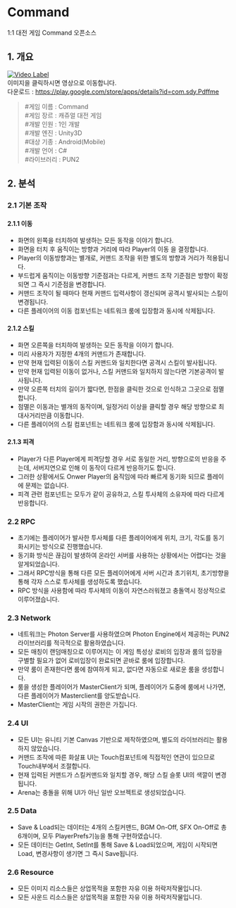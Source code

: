 # Command
1:1 대전 게임 Command 오픈소스
## 1. 개요
[![Video Label](http://img.youtube.com/vi/fmd-7fw2pIU/0.jpg)](https://youtu.be/fmd-7fw2pIU)<br>
이미지을 클릭하시면 영상으로 이동합니다.<br>
다운로드 : <https://play.google.com/store/apps/details?id=com.sdy.Pdffme><br>
> #게임 이름 : Command<br>
> #게임 장르 : 캐쥬얼 대전 게임<br>
> #개발 인원 : 1인 개발<br>
> #개발 엔진 : Unity3D<br>
> #대상 기종 : Android(Mobile)<br>
> #개발 언어 : C#<br>
> #라이브러리 : PUN2
## 2. 분석
### 2.1 기본 조작
#### 2.1.1 이동
+ 화면의 왼쪽을 터치하여 발생하는 모든 동작을 이야기 합니다.
+ 화면을 터치 후 움직이는 방향과 거리에 따라 Player의 이동 을 결정합니다.
+ Player의 이동방향과는 별개로, 커맨드 조작을 위한 별도의 방향과 거리가 적용됩니다.
+ 부드럽게 움직이는 이동방향 기준점과는 다르게, 커맨드 조작 기준점은 방향이 확정되면 그 즉시 기준점을 변경합니다.
+ 커맨드 조작이 될 때마다 현재 커맨드 입력사항이 갱신되며 공격시 발사되는 스킬이 변경됩니다.
+ 다른 플레이어의 이동 컴포넌트는 네트워크 룸에 입장함과 동시에 삭제됩니다.
#### 2.1.2 스킬
+ 화면 오른쪽을 터치하여 발생하는 모든 동작을 이야기 합니다.
+ 미리 사용자가 지정한 4개의 커맨드가 존재합니다.
+ 만약 현재 입력된 이동이 스킬 커맨드와 일치한다면 공격시 스킬이 발사됩니다.
+ 만약 현재 입력된 이동이 없거나, 스킬 커맨드와 일치하지 않는다면 기본공격이 발사됩니다.
+ 만약 오른쪽 터치의 길이가 짧다면, 한점을 클릭한 것으로 인식하고 그곳으로 점멸합니다.
+ 점멸은 이동과는 별개의 동작이며, 일정거리 이상을 클릭할 경우 해당 방향으로 최대사거리만큼 이동합니다.
+ 다른 플레이어의 스킬 컴포넌트는 네트워크 룸에 입장함과 동시에 삭제됩니다.
#### 2.1.3 피격
+ Player가 다른 Player에게 피격당할 경우 서로 동일한 거리, 방향으로의 반응을 주는데, 서버지연으로 인해 이 동작이 다르게 반응하기도 합니다.
+ 그러한 상황에서도 Onwer Player의 움직임에 따라 빠르게 동기화 되므로 플레이에 문제는 없습니다.
+ 피격 관련 컴포넌트는 모두가 같이 공유하고, 스킬 투사체의 소유자에 따라 다르게 반응합니다.
### 2.2 RPC
+ 초기에는 플레이어가 발사한 투사체를 다른 플레이어에게 위치, 크기, 각도를 동기화시키는 방식으로 진행했습니다.
+ 동기화 방식은 끊김이 발생하여 온라인 서버를 사용하는 상황에서는 어렵다는 것을 알게되었습니다.
+ 그래서 RPC방식을 통해 다른 모든 플레이어에게 서버 시간과 초기위치, 초기방향을 통해 각자 스스로 투사체를 생성하도록 했습니다.
+ RPC 방식을 사용함에 따라 투사체의 이동이 자연스러워졌고 충돌역시 정상적으로 이루어졌습니다.
### 2.3 Network
+ 네트워크는 Photon Server를 사용하였으며 Photon Engine에서 제공하는 PUN2 라이브러리를 적극적으로 활용하였습니다.
+ 모든 매칭이 랜덤매칭으로 이루어지는 이 게임 특성상 로비의 입장과 룸의 입장을 구별할 필요가 없어 로비입장이 완료되면 곧바로 룸에 입장합니다.
+ 만약 룸이 존재한다면 룸에 참여하게 되고, 없다면 자동으로 새로운 룸을 생성합니다.
+ 룸을 생성한 플레이어가 MasterClient가 되며, 플레이어가 도중에 룸에서 나가면, 다른 플레이어가 Masterclient를 양도받습니다.
+ MasterClient는 게임 시작의 권한은 가집니다.
### 2.4 UI
+ 모든 UI는 유니티 기본 Canvas 기반으로 제작하였으며, 별도의 라이브러리는 활용하지 않았습니다.
+ 커맨드 조작에 따른 화살표 UI는 Touch컴포넌트에 직접적인 연관이 있으므로 Touch내부에서 조절합니다.
+ 현재 입력된 커맨드가 스킬커맨드와 일치할 경우, 해당 스킬 슬롯 UI의 색깔이 변경됩니다.
+ Arena는 충돌을 위해 UI가 아닌 일반 오브젝트로 생성되었습니다.
### 2.5 Data
+ Save & Load되는 데이터는 4개의 스킬커맨드, BGM On-Off, SFX On-Off로 총 6개이며, 모두 PlayerPrefs기능을 통해 구현하였습니다.
+ 모든 데이터는 GetInt, SetInt를 통해 Save & Load되었으며, 게임이 시작되면 Load, 변경사항이 생기면 그 즉시 Save됩니다.
### 2.6 Resource
+ 모든 이미지 리소스들은 상업목적을 포함한 자유 이용 허락저작물입니다.
+ 모든 사운드 리소스들은 상업목적을 포함한 자유 이용 허락저작물입니다.
